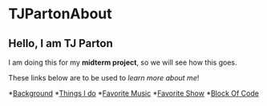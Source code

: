 # TJPartonAbout
## Hello, I am TJ Parton

I am doing this for my **midterm project**, so we will see how this goes.

These links below are to be used to *learn more about me*!

*[Background](BACKGROUND.md)
*[Things I do](THINGS-I-DO.md)
*[Favorite Music](FAVORITE-MUSIC.md)
*[Favorite Show](FavoriteShows.md)
*[Block Of Code](BlockOfCode.md)
